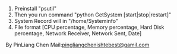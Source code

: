 1. Preinstall "psutil"
2. Then you run command "python GetSystem [start|stop|restart]"
3. System Record will in "/home/Systeminfo"
4. File format [CPU percentage, Memory percentage, Hard Disk percentage, Network Receiver, Network Sent, Date]

By PinLiang Chen
Mail:pingliangchenishtebest@gamil.com 
